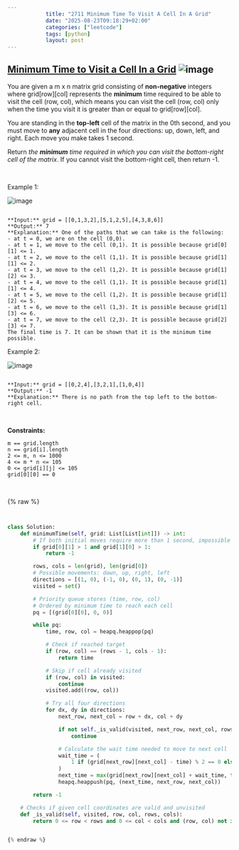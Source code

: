 ```yaml
---
            title: "2711 Minimum Time To Visit A Cell In A Grid"
            date: "2025-08-23T09:18:29+02:00"
            categories: ["leetcode"]
            tags: [python]
            layout: post
---
```

            
## [Minimum Time to Visit a Cell In a Grid](https://leetcode.com/problems/minimum-time-to-visit-a-cell-in-a-grid) ![image](https://img.shields.io/badge/Difficulty-Hard-red)

You are given a m x n matrix grid consisting of **non-negative** integers where grid[row][col] represents the **minimum** time required to be able to visit the cell (row, col), which means you can visit the cell (row, col) only when the time you visit it is greater than or equal to grid[row][col].

You are standing in the **top-left** cell of the matrix in the 0th second, and you must move to **any** adjacent cell in the four directions: up, down, left, and right. Each move you make takes 1 second.

Return *the **minimum** time required in which you can visit the bottom-right cell of the matrix*. If you cannot visit the bottom-right cell, then return -1.

 

Example 1:

![image](https://assets.leetcode.com/uploads/2023/02/14/yetgriddrawio-8.png)

```

**Input:** grid = [[0,1,3,2],[5,1,2,5],[4,3,8,6]]
**Output:** 7
**Explanation:** One of the paths that we can take is the following:
- at t = 0, we are on the cell (0,0).
- at t = 1, we move to the cell (0,1). It is possible because grid[0][1] <= 1.
- at t = 2, we move to the cell (1,1). It is possible because grid[1][1] <= 2.
- at t = 3, we move to the cell (1,2). It is possible because grid[1][2] <= 3.
- at t = 4, we move to the cell (1,1). It is possible because grid[1][1] <= 4.
- at t = 5, we move to the cell (1,2). It is possible because grid[1][2] <= 5.
- at t = 6, we move to the cell (1,3). It is possible because grid[1][3] <= 6.
- at t = 7, we move to the cell (2,3). It is possible because grid[2][3] <= 7.
The final time is 7. It can be shown that it is the minimum time possible.

```

Example 2:

![image](https://assets.leetcode.com/uploads/2023/02/14/yetgriddrawio-9.png)

```

**Input:** grid = [[0,2,4],[3,2,1],[1,0,4]]
**Output:** -1
**Explanation:** There is no path from the top left to the bottom-right cell.

```

 

**Constraints:**

	m == grid.length
	n == grid[i].length
	2 <= m, n <= 1000
	4 <= m * n <= 105
	0 <= grid[i][j] <= 105
	grid[0][0] == 0

 

{% raw %}


```python


class Solution:
    def minimumTime(self, grid: List[List[int]]) -> int:
        # If both initial moves require more than 1 second, impossible to proceed
        if grid[0][1] > 1 and grid[1][0] > 1:
            return -1

        rows, cols = len(grid), len(grid[0])
        # Possible movements: down, up, right, left
        directions = [(1, 0), (-1, 0), (0, 1), (0, -1)]
        visited = set()

        # Priority queue stores (time, row, col)
        # Ordered by minimum time to reach each cell
        pq = [(grid[0][0], 0, 0)]

        while pq:
            time, row, col = heapq.heappop(pq)

            # Check if reached target
            if (row, col) == (rows - 1, cols - 1):
                return time

            # Skip if cell already visited
            if (row, col) in visited:
                continue
            visited.add((row, col))

            # Try all four directions
            for dx, dy in directions:
                next_row, next_col = row + dx, col + dy

                if not self._is_valid(visited, next_row, next_col, rows, cols):
                    continue

                # Calculate the wait time needed to move to next cell
                wait_time = (
                    1 if (grid[next_row][next_col] - time) % 2 == 0 else 0
                )
                next_time = max(grid[next_row][next_col] + wait_time, time + 1)
                heapq.heappush(pq, (next_time, next_row, next_col))

        return -1

    # Checks if given cell coordinates are valid and unvisited
    def _is_valid(self, visited, row, col, rows, cols):
        return 0 <= row < rows and 0 <= col < cols and (row, col) not in visited


{% endraw %}
```
